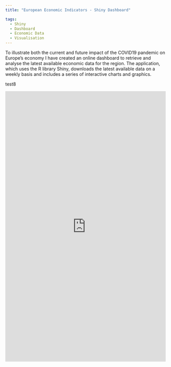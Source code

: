 ```yaml
---
title: "European Economic Indicators - Shiny Dashboard"

tags:
  - Shiny
  - Dashboard
  - Economic Data
  - Visualisation
---
```


To illustrate both the current and future impact of the COVID19 pandemic on Europe’s economy I have created an online dashboard to retrieve and analyse the latest available 
economic data for the region. The application, which uses the R library Shiny, downloads the latest available data on a weekly basis and includes a series of interactive charts and graphics.  

test8


<iframe frameborder="0" width="100%" height="850px" src="https://mjacobsdata.shinyapps.io/europe-economy-covid/" allowfullscreen> </iframe>

